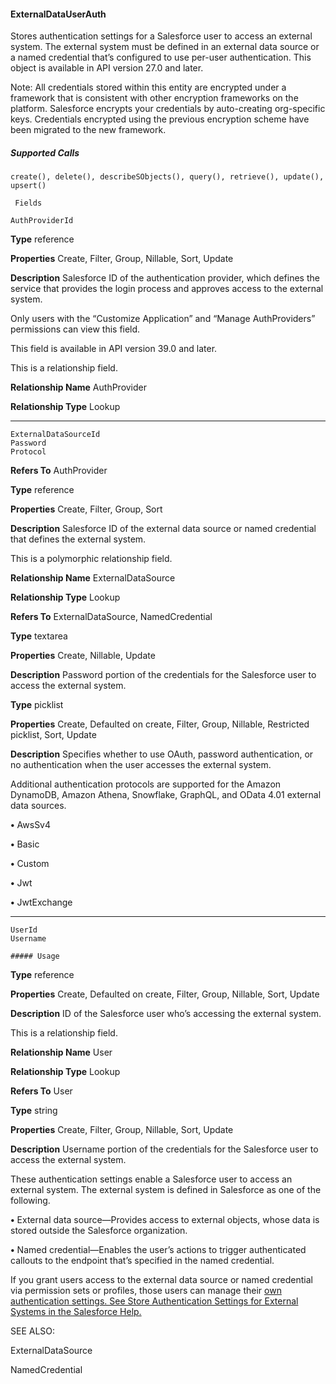 #### ExternalDataUserAuth

Stores authentication settings for a Salesforce user to access an external system. The external system must be defined in an external data
source or a named credential that’s configured to use per-user authentication. This object is available in API version 27.0 and later.

Note: All credentials stored within this entity are encrypted under a framework that is consistent with other encryption frameworks
on the platform. Salesforce encrypts your credentials by auto-creating org-specific keys. Credentials encrypted using the previous
encryption scheme have been migrated to the new framework.

##### Supported Calls
```
create(), delete(), describeSObjects(), query(), retrieve(), update(), upsert()

 Fields

```
```
AuthProviderId

```

**Type**
reference

**Properties**
Create, Filter, Group, Nillable, Sort, Update

**Description**
Salesforce ID of the authentication provider, which defines the service that
provides the login process and approves access to the external system.

Only users with the “Customize Application” and “Manage AuthProviders”
permissions can view this field.

This field is available in API version 39.0 and later.

This is a relationship field.

**Relationship Name**
AuthProvider

**Relationship Type**
Lookup


-----

```
ExternalDataSourceId
Password
Protocol

```

**Refers To**
AuthProvider

**Type**
reference

**Properties**
Create, Filter, Group, Sort

**Description**
Salesforce ID of the external data source or named credential that defines the
external system.

This is a polymorphic relationship field.

**Relationship Name**
ExternalDataSource

**Relationship Type**
Lookup

**Refers To**
ExternalDataSource, NamedCredential

**Type**
textarea

**Properties**
Create, Nillable, Update

**Description**
Password portion of the credentials for the Salesforce user to access the external
system.

**Type**
picklist

**Properties**
Create, Defaulted on create, Filter, Group, Nillable, Restricted picklist, Sort, Update

**Description**
Specifies whether to use OAuth, password authentication, or no authentication
when the user accesses the external system.

Additional authentication protocols are supported for the Amazon DynamoDB,
Amazon Athena, Snowflake, GraphQL, and OData 4.01 external data sources.

**•** AwsSv4

**•** Basic

**•** Custom

**•** Jwt

**•** JwtExchange


-----

```
UserId
Username

##### Usage

```

**Type**
reference

**Properties**
Create, Defaulted on create, Filter, Group, Nillable, Sort, Update

**Description**
ID of the Salesforce user who’s accessing the external system.

This is a relationship field.

**Relationship Name**
User

**Relationship Type**
Lookup

**Refers To**
User

**Type**
string

**Properties**
Create, Filter, Group, Nillable, Sort, Update

**Description**
Username portion of the credentials for the Salesforce user to access the external
system.


These authentication settings enable a Salesforce user to access an external system. The external system is defined in Salesforce as one
of the following.

**•** External data source—Provides access to external objects, whose data is stored outside the Salesforce organization.

**•** Named credential—Enables the user’s actions to trigger authenticated callouts to the endpoint that’s specified in the named
credential.

If you grant users access to the external data source or named credential via permission sets or profiles, those users can manage their
[own authentication settings. See Store Authentication Settings for External Systems in the Salesforce Help.](https://help.salesforce.com/s/articleView?id=sf.external_authentication.htm&language=en_US)

SEE ALSO:

ExternalDataSource

NamedCredential
